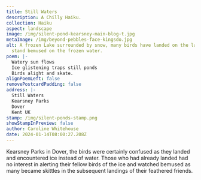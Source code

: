 ```yaml
---
title: Still Waters
description: A Chilly Haiku.
collection: Haiku
aspect: landscape
image: /img/silent-pond-kearsney-main-blog-t.jpg
metaImage: /img/beyond-pebbles-face-kingsdo.jpg
alt: A frozen Lake surrounded by snow, many birds have landed on the lake and
  stand bemused on the frozen water.
poem: |-
  Watery sun flows
  Ice glistening traps still ponds
  Birds alight and skate.
alignPoemLeft: false
removePostcardPadding: false
address: |-
  Still Waters
  Kearsney Parks 
  Dover
  Kent UK
stamp: /img/silent-ponds-stamp.png
showStampInPreview: false
author: Caroline Whitehouse
date: 2024-01-14T08:00:27.208Z
---
```

Kearsney Parks in Dover, the birds were certainly confused as they landed and encountered ice instead of water. Those who had already landed had no interest in alerting their fellow birds of the ice and watched bemused as many became skittles in the subsequent landings of their feathered friends.